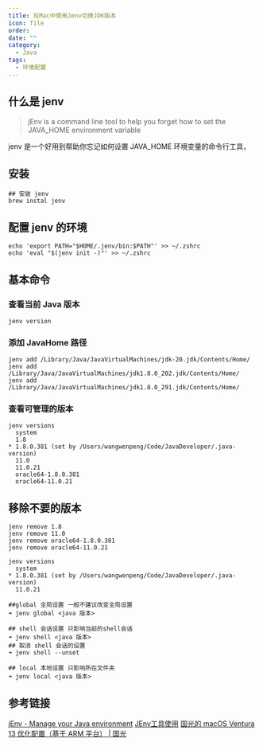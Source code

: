 ```yaml
---
title: 在Mac中使用Jenv切换JDK版本
icon: file
order: 
date: ""
category:
  - Java
tags:
  - 环境配置
---
```

## 什么是 jenv
>jEnv is a command line tool to help you forget how to set the JAVA_HOME environment variable

jenv 是一个好用到帮助你忘记如何设置 JAVA_HOME 环境变量的命令行工具，
## 安装
```shell
## 安装 jenv
brew instal jenv
```
## 配置 jenv 的环境
```shell
echo 'export PATH="$HOME/.jenv/bin:$PATH"' >> ~/.zshrc
echo 'eval "$(jenv init -)"' >> ~/.zshrc
```


## 基本命令

### 查看当前 Java 版本
```shell
jenv version
```
### 添加 JavaHome 路径
```shell
jenv add /Library/Java/JavaVirtualMachines/jdk-20.jdk/Contents/Home/
jenv add /Library/Java/JavaVirtualMachines/jdk1.8.0_202.jdk/Contents/Home/
jenv add /Library/Java/JavaVirtualMachines/jdk1.8.0_291.jdk/Contents/Home/
```
### 查看可管理的版本
```shell
jenv versions
  system
  1.8
* 1.8.0.381 (set by /Users/wangwenpeng/Code/JavaDeveloper/.java-version)
  11.0
  11.0.21
  oracle64-1.8.0.381
  oracle64-11.0.21
```

## 移除不要的版本
```shell
jenv remove 1.8
jenv remove 11.0
jenv remove oracle64-1.8.0.381
jenv remove oracle64-11.0.21

```
```shell
jenv versions
  system
* 1.8.0.381 (set by /Users/wangwenpeng/Code/JavaDeveloper/.java-version)
  11.0.21
```


```shell
##global 全局设置 一般不建议改变全局设置
➜ jenv global <java 版本>

## shell 会话设置 只影响当前的shell会话
➜ jenv shell <java 版本>
## 取消 shell 会话的设置
➜ jenv shell --unset

## local 本地设置 只影响所在文件夹
➜ jenv local <java 版本>
```


## 参考链接
[jEnv - Manage your Java environment](https://www.jenv.be/)
[JEnv工具使用](https://segmentfault.com/a/1190000042724793#item-3)
[国光的 macOS Ventura 13 优化配置（基于 ARM 平台） | 国光](https://www.sqlsec.com/2023/07/ventura.html#Java)

